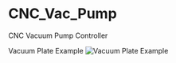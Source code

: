 # CNC_Vac_Pump
CNC Vacuum Pump Controller

Vacuum Plate Example
![Vacuum Plate Example](images/Vac_Plate_Top.png)
